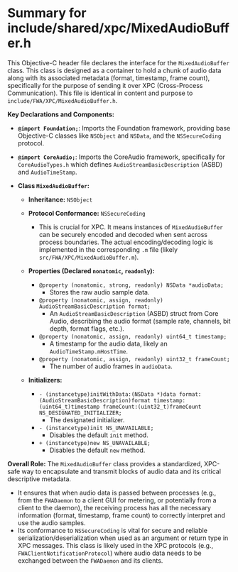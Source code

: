 # Summary for include/shared/xpc/MixedAudioBuffer.h

This Objective-C header file declares the interface for the `MixedAudioBuffer` class. This class is designed as a container to hold a chunk of audio data along with its associated metadata (format, timestamp, frame count), specifically for the purpose of sending it over XPC (Cross-Process Communication). This file is identical in content and purpose to `include/FWA/XPC/MixedAudioBuffer.h`.

**Key Declarations and Components:**

-   **`@import Foundation;`**: Imports the Foundation framework, providing base Objective-C classes like `NSObject` and `NSData`, and the `NSSecureCoding` protocol.
-   **`@import CoreAudio;`**: Imports the CoreAudio framework, specifically for `CoreAudioTypes.h` which defines `AudioStreamBasicDescription` (ASBD) and `AudioTimeStamp`.

-   **Class `MixedAudioBuffer`:**
    -   **Inheritance:** `NSObject`
    -   **Protocol Conformance:** `NSSecureCoding`
        -   This is crucial for XPC. It means instances of `MixedAudioBuffer` can be securely encoded and decoded when sent across process boundaries. The actual encoding/decoding logic is implemented in the corresponding `.m` file (likely `src/FWA/XPC/MixedAudioBuffer.m`).

    -   **Properties (Declared `nonatomic`, `readonly`):**
        -   `@property (nonatomic, strong, readonly) NSData *audioData;`
            -   Stores the raw audio sample data.
        -   `@property (nonatomic, assign, readonly) AudioStreamBasicDescription format;`
            -   An `AudioStreamBasicDescription` (ASBD) struct from Core Audio, describing the audio format (sample rate, channels, bit depth, format flags, etc.).
        -   `@property (nonatomic, assign, readonly) uint64_t timestamp;`
            -   A timestamp for the audio data, likely an `AudioTimeStamp.mHostTime`.
        -   `@property (nonatomic, assign, readonly) uint32_t frameCount;`
            -   The number of audio frames in `audioData`.

    -   **Initializers:**
        -   `- (instancetype)initWithData:(NSData *)data format:(AudioStreamBasicDescription)format timestamp:(uint64_t)timestamp frameCount:(uint32_t)frameCount NS_DESIGNATED_INITIALIZER;`
            -   The designated initializer.
        -   `- (instancetype)init NS_UNAVAILABLE;`
            -   Disables the default `init` method.
        -   `+ (instancetype)new NS_UNAVAILABLE;`
            -   Disables the default `new` method.

**Overall Role:**
The `MixedAudioBuffer` class provides a standardized, XPC-safe way to encapsulate and transmit blocks of audio data and its critical descriptive metadata.
-   It ensures that when audio data is passed between processes (e.g., from the `FWADaemon` to a client GUI for metering, or potentially from a client to the daemon), the receiving process has all the necessary information (format, timestamp, frame count) to correctly interpret and use the audio samples.
-   Its conformance to `NSSecureCoding` is vital for secure and reliable serialization/deserialization when used as an argument or return type in XPC messages.
This class is likely used in the XPC protocols (e.g., `FWAClientNotificationProtocol`) where audio data needs to be exchanged between the `FWADaemon` and its clients.
